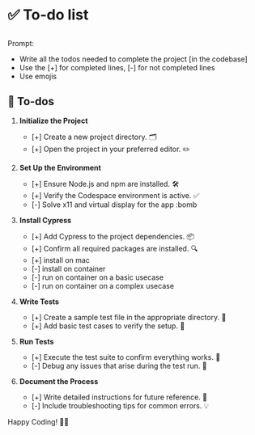 # ✅ To-do list
##
Prompt:
- Write all the todos needed to complete the project [in the codebase]
- Use the [+] for completed lines, [-] for not completed lines
- Use emojis

## 📝 To-dos
1. **Initialize the Project**  
    - [+] Create a new project directory. 🗂️  
    - [+] Open the project in your preferred editor. ✏️  

2. **Set Up the Environment**  
    - [+] Ensure Node.js and npm are installed. 🛠️  
    - [+] Verify the Codespace environment is active. ✅  
    - [-] Solve x11 and virtual display for the app :bomb

3. **Install Cypress**  
    - [+] Add Cypress to the project dependencies. 📦  
    - [+] Confirm all required packages are installed. 🔍  
    - [+] install on mac
    - [-] install on container 
    - [-] run on container on a basic usecase
    - [-] run on container on a complex usecase



4. **Write Tests**  
    - [+] Create a sample test file in the appropriate directory. 📝  
    - [+] Add basic test cases to verify the setup. 🧪  

5. **Run Tests**  
    - [+] Execute the test suite to confirm everything works. 🚀  
    - [-] Debug any issues that arise during the test run. 🐞  

6. **Document the Process**  
    - [+] Write detailed instructions for future reference. 📖  
    - [-] Include troubleshooting tips for common errors. 💡  

Happy Coding! 🚀✨